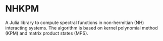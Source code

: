 # NHKPM

A Julia library to compute spectral functions in non-hermitian (NH) interacting systems. The algorithm is based on kernel polynomial method (KPM) and matrix product states (MPS).
